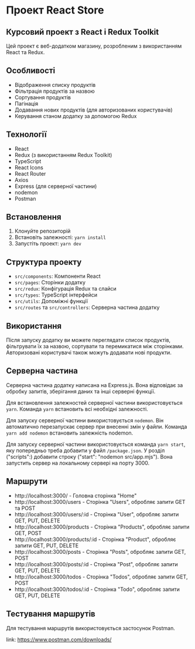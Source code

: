 # Проект React Store

## Курсовий проект з React і Redux Toolkit

Цей проект є веб-додатком магазину, розробленим з використанням React та Redux.

## Особливості

- Відображення списку продуктів
- Фільтрація продуктів за назвою
- Сортування продуктів
- Пагінація
- Додавання нових продуктів (для авторизованих користувачів)
- Керування станом додатку за допомогою Redux

## Технології

- React
- Redux (з використанням Redux Toolkit)
- TypeScript
- React Icons
- React Router
- Axios
- Express (для серверної частини)
- nodemon
- Postman

## Встановлення

1. Клонуйте репозиторій
2. Встановіть залежності: `yarn install`
3. Запустіть проект: `yarn dev`

## Структура проекту

- `src/components`: Компоненти React
- `src/pages`: Сторінки додатку
- `src/redux`: Конфігурація Redux та слайси
- `src/types`: TypeScript інтерфейси
- `src/utils`: Допоміжні функції
- `src/routes` та `src/controllers`: Серверна частина додатку

## Використання

Після запуску додатку ви можете переглядати список продуктів, фільтрувати їх за назвою, сортувати та перемикатися між сторінками. Авторизовані користувачі також можуть додавати нові продукти.

## Cерверна частина

Серверна частина додатку написана на Express.js. Вона відповідає за обробку запитів, зберігання даних та інші серверні функції.

Для встановлення залежностей серверної частини використовується `yarn`. Команда `yarn` встановить всі необхідні залежності.

Для запуску серверної частини використовується `nodemon`. Він автоматично перезапускає сервер при внесенні змін у файли. Команда `yarn add nodemon` встановить залежність nodemon.

Для запуску серверної частини використовується команда `yarn start`, яку попередньо треба добавити у файл `/package.json`. У розділ ("scripts":) добавити строку ("start": "nodemon src/app.mjs"). Вона запустить сервер на локальному сервері на порту 3000.

## Маршрути

- http://localhost:3000/ - Головна сторінка "Home"
- http://localhost:3000/users - Сторінка "Users", обробляє запити GET та POST
- http://localhost:3000/users/:id - Сторінка "User", обробляє запити GET, PUT, DELETE
- http://localhost:3000/products - Сторінка "Products", обробляє запити GET, POST
- http://localhost:3000/products/:id - Сторінка "Product", обробляє запити GET, PUT, DELETE
- http://localhost:3000/posts - Сторінка "Posts", обробляє запити GET, POST
- http://localhost:3000/posts/:id - Сторінка "Post", обробляє запити GET, PUT, DELETE
- http://localhost:3000/todos - Сторінка "Todos", обробляє запити GET, POST
- http://localhost:3000/todos/:id - Сторінка "Todo", обробляє запити GET, PUT, DELETE

## Тестування маршрутів

Для тестування маршрутів використовується застосунок Postman.

link: https://www.postman.com/downloads/
